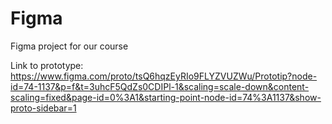 # Figma
Figma project for our course

Link to prototype: https://www.figma.com/proto/tsQ6hqzEyRIo9FLYZVUZWu/Prototip?node-id=74-1137&p=f&t=3uhcF5QdZs0CDIPl-1&scaling=scale-down&content-scaling=fixed&page-id=0%3A1&starting-point-node-id=74%3A1137&show-proto-sidebar=1
